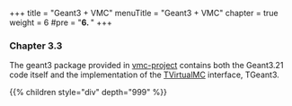 +++
title = "Geant3 + VMC"
menuTitle = "Geant3 + VMC"
chapter = true
weight = 6
#pre = "<b>6. </b>"
+++

### Chapter 3.3

The geant3 package provided in [vmc-project](https://github.com/vmc-project) contains both the Geant3.21 code itself and the implementation of the [TVirtualMC](https://root.cern/doc/master/classTVirtualMC.html) interface, TGeant3.

{{% children style="div" depth="999" %}}
